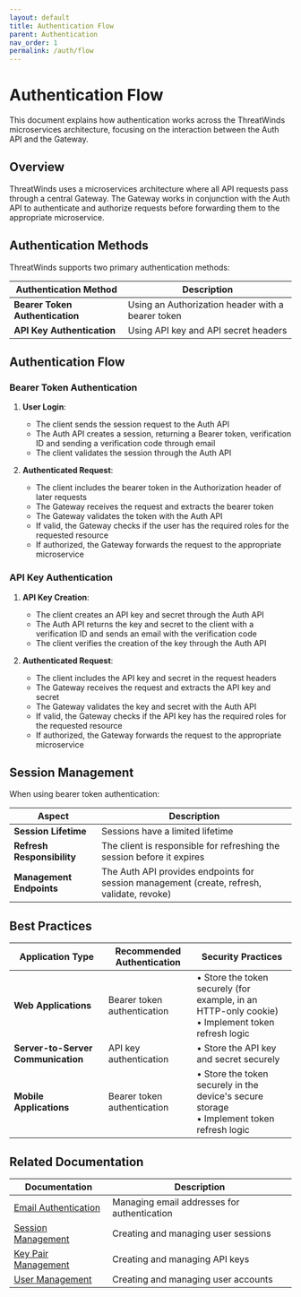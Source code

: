 ```yaml
---
layout: default
title: Authentication Flow
parent: Authentication
nav_order: 1
permalink: /auth/flow
---
```


# Authentication Flow

This document explains how authentication works across the ThreatWinds microservices architecture, focusing on the interaction between the Auth API and the Gateway.

## Overview

ThreatWinds uses a microservices architecture where all API requests pass through a central Gateway. The Gateway works in conjunction with the Auth API to authenticate and authorize requests before forwarding them to the appropriate microservice.

## Authentication Methods

ThreatWinds supports two primary authentication methods:

| Authentication Method           | Description                                       |
|---------------------------------|---------------------------------------------------|
| **Bearer Token Authentication** | Using an Authorization header with a bearer token |
| **API Key Authentication**      | Using API key and API secret headers              |

## Authentication Flow

### Bearer Token Authentication

1. **User Login**:
   - The client sends the session request to the Auth API
   - The Auth API creates a session, returning a Bearer token, verification ID and sending a verification code through email
   - The client validates the session through the Auth API

2. **Authenticated Request**:
   - The client includes the bearer token in the Authorization header of later requests
   - The Gateway receives the request and extracts the bearer token
   - The Gateway validates the token with the Auth API
   - If valid, the Gateway checks if the user has the required roles for the requested resource
   - If authorized, the Gateway forwards the request to the appropriate microservice

### API Key Authentication

1. **API Key Creation**:
   - The client creates an API key and secret through the Auth API
   - The Auth API returns the key and secret to the client with a verification ID and sends an email with the verification code
   - The client verifies the creation of the key through the Auth API

2. **Authenticated Request**:
   - The client includes the API key and secret in the request headers
   - The Gateway receives the request and extracts the API key and secret
   - The Gateway validates the key and secret with the Auth API
   - If valid, the Gateway checks if the API key has the required roles for the requested resource
   - If authorized, the Gateway forwards the request to the appropriate microservice

## Session Management

When using bearer token authentication:

| Aspect                     | Description                                                                                |
|----------------------------|--------------------------------------------------------------------------------------------|
| **Session Lifetime**       | Sessions have a limited lifetime                                                           |
| **Refresh Responsibility** | The client is responsible for refreshing the session before it expires                     |
| **Management Endpoints**   | The Auth API provides endpoints for session management (create, refresh, validate, revoke) |

## Best Practices

| Application Type                   | Recommended Authentication  | Security Practices                                                                                  |
|------------------------------------|-----------------------------|-----------------------------------------------------------------------------------------------------|
| **Web Applications**               | Bearer token authentication | • Store the token securely (for example, in an HTTP-only cookie)<br>• Implement token refresh logic |
| **Server-to-Server Communication** | API key authentication      | • Store the API key and secret securely                                                             |
| **Mobile Applications**            | Bearer token authentication | • Store the token securely in the device's secure storage<br>• Implement token refresh logic        |

## Related Documentation

| Documentation                        | Description                                 |
|--------------------------------------|---------------------------------------------|
| [Email Authentication](/auth/email)  | Managing email addresses for authentication |
| [Session Management](/auth/session)  | Creating and managing user sessions         |
| [Key Pair Management](/auth/keypair) | Creating and managing API keys              |
| [User Management](/auth/user)        | Creating and managing user accounts         |
